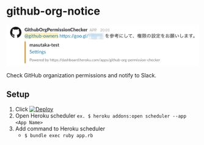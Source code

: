 # github-org-notice

![Slack message](images/slack-message.png)

Check GitHub organization permissions and notify to Slack.

## Setup

1. Click [![Deploy](https://www.herokucdn.com/deploy/button.svg)](https://heroku.com/deploy)
1. Open Heroku scheduler `ex. $ heroku addons:open scheduler --app <App Name>`
1. Add command to Heroku scheduler
   * `$ bundle exec ruby app.rb`
